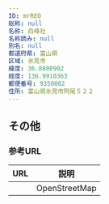 ```yaml
---
ID: mrREO
総称: null
名称: 白峰社
名称読み: null
別名: null
都道府県: 富山県
区域: 氷見市
緯度: 36.8800902
経度: 136.9910363
郵便番号: 9350002
住所: 富山県氷見市阿尾５２２
---
```


## その他

### 参考URL

| URL | 説明          |
| --- | ------------- |
|     | OpenStreetMap |
